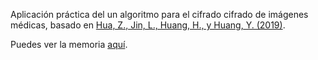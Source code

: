 Aplicación práctica del un algoritmo para el cifrado cifrado de imágenes médicas, basado en [Hua, Z., Jin, L., Huang, H., y Huang, Y. (2019)](https://ieeexplore.ieee.org/stamp/stamp.jsp?tp=&arnumber=8977567).

Puedes ver la memoria [aquí](doc/Proyecto_C.pdf).


